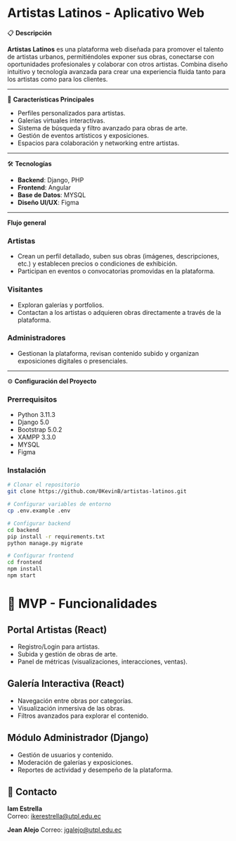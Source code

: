 # Artistas Latinos - Aplicativo Web 

📋 **Descripción**

**Artistas Latinos** es una plataforma web diseñada para promover el talento de artistas urbanos, permitiéndoles exponer sus obras, conectarse con oportunidades profesionales y colaborar con otros artistas. Combina diseño intuitivo y tecnología avanzada para crear una experiencia fluida tanto para los artistas como para los clientes.

---

🚀 **Características Principales**

- Perfiles personalizados para artistas.
- Galerías virtuales interactivas.
- Sistema de búsqueda y filtro avanzado para obras de arte.
- Gestión de eventos artísticos y exposiciones.
- Espacios para colaboración y networking entre artistas.

---

🛠️ **Tecnologías**

- **Backend**: Django, PHP
- **Frontend**: Angular  
- **Base de Datos**: MYSQL 
- **Diseño UI/UX**: Figma  

---

**Flujo general**

### Artistas  
- Crean un perfil detallado, suben sus obras (imágenes, descripciones, etc.) y establecen precios o condiciones de exhibición.  
- Participan en eventos o convocatorias promovidas en la plataforma.  

### Visitantes  
- Exploran galerías y portfolios.  
- Contactan a los artistas o adquieren obras directamente a través de la plataforma.  

### Administradores  
- Gestionan la plataforma, revisan contenido subido y organizan exposiciones digitales o presenciales.  

---

⚙️ **Configuración del Proyecto**

### Prerrequisitos  
- Python 3.11.3 
- Django 5.0
- Bootstrap 5.0.2
-  XAMPP 3.3.0
- MYSQL  
- Figma 

### Instalación

```bash
# Clonar el repositorio
git clone https://github.com/0KevinB/artistas-latinos.git

# Configurar variables de entorno
cp .env.example .env

# Configurar backend
cd backend
pip install -r requirements.txt
python manage.py migrate

# Configurar frontend
cd frontend
npm install
npm start
```

# 📱 MVP - Funcionalidades

## Portal Artistas (React)
- Registro/Login para artistas.
- Subida y gestión de obras de arte.
- Panel de métricas (visualizaciones, interacciones, ventas).

## Galería Interactiva (React)
- Navegación entre obras por categorías.
- Visualización inmersiva de las obras.
- Filtros avanzados para explorar el contenido.

## Módulo Administrador (Django)
- Gestión de usuarios y contenido.
- Moderación de galerías y exposiciones.
- Reportes de actividad y desempeño de la plataforma.


## 📧 Contacto

**Iam Estrella**  
Correo: ikerestrella@utpl.edu.ec

**Jean Alejo**
Correo: jgalejo@utpl.edu.ec



